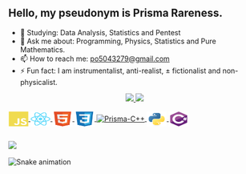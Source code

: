 ## Hello, my pseudonym is Prisma Rareness.

- 🌱 Studying: Data Analysis, Statistics and Pentest
- 💬 Ask me about: Programming, Physics, Statistics and Pure Mathematics.
- 📫 How to reach me: po5043279@gmail.com
- ⚡ Fun fact: I am instrumentalist, anti-realist, ± fictionalist and non-physicalist.

<div align="center">
  <a href="https://github.com/PrismaRareness">
  <img height="180em" src="https://github-readme-stats.vercel.app/api?username=PrismaRareness&show_icons=true&theme=merko&include_all_commits=true&count_private=true"/>
  <img height="130em" src="https://github-readme-stats.vercel.app/api/top-langs/?username=PrismaRareness&layout=compact&langs_count=7&theme=merko"/>
</div>

  
  
<div style="display: inline_block"><br>
  <img align="center" alt="Prisma-Js" height="30" width="40" src="https://raw.githubusercontent.com/devicons/devicon/master/icons/javascript/javascript-plain.svg">
  <img align="center" alt="Prisma-React" height="30" width="40" src="https://raw.githubusercontent.com/devicons/devicon/master/icons/react/react-original.svg">
  <img align="center" alt="Prisma-HTML" height="30" width="40" src="https://raw.githubusercontent.com/devicons/devicon/master/icons/html5/html5-original.svg">
  <img align="center" alt="Prisma-CSS" height="30" width="40" src="https://raw.githubusercontent.com/devicons/devicon/master/icons/css3/css3-original.svg">
  <img align="center" alt="Prisma-C++" height="30" width="40" src="https://cdn.jsdelivr.net/gh/devicons/devicon/icons/cplusplus/cplusplus-original.svg">
  <img align="center" alt="Prisma-Python" height="30" width="40" src="https://raw.githubusercontent.com/devicons/devicon/master/icons/python/python-original.svg">
  <img align="center" alt="Prisma-Csharp" height="30" width="40" src="https://raw.githubusercontent.com/devicons/devicon/master/icons/csharp/csharp-original.svg">
</div>
  
  ##
 
<div> 
  <a href="https://t.me/PrismaOddity" target="_blank"><img src="https://img.shields.io/badge/Telegram-2CA5E0?style=for-the-badge&logo=telegram&logoColor=white" target="_blank"></a>  

  ![Snake animation](https://github.com/PrismaRareness/PrismaRareness/blob/main/.github/workflows/blank.yml)
  
</div>  
